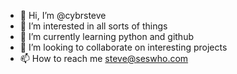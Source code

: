 - 👋 Hi, I’m @cybrsteve
- 👀 I’m interested in all sorts of things
- 🌱 I’m currently learning python and github
- 💞️ I’m looking to collaborate on interesting projects
- 📫 How to reach me steve@seswho.com

<!---
cybrsteve/cybrsteve is a ✨ special ✨ repository because its `README.md` (this file) appears on your GitHub profile.
You can click the Preview link to take a look at your changes.
--->
